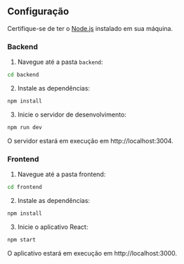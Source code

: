 ## Configuração

Certifique-se de ter o [Node.js](https://nodejs.org/) instalado em sua máquina.

### Backend

1. Navegue até a pasta `backend`:

```bash
cd backend
```

2. Instale as dependências:

```bash
npm install
```

3. Inicie o servidor de desenvolvimento:


```bash
npm run dev
```
O servidor estará em execução em http://localhost:3004.

### Frontend

1. Navegue até a pasta frontend:

```bash
cd frontend
```
2. Instale as dependências:
```bash
npm install
```
3. Inicie o aplicativo React:
```bash
npm start
```
O aplicativo estará em execução em http://localhost:3000.



